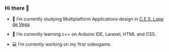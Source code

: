 ### Hi there 👋
- 🔭 I’m currently studying Multiplatform Applications design in [C.E.S. Lope de Vega](https://www.ceslopedevega.com/).

-  🌱 I’m currently learning c++ on Arduino IDE, Laravel, HTML and CSS.

- 💻 I’m currently working on my first videogame.


<!--
**alexsrk09/alexsrk09** is a ✨ _special_ ✨ repository because its `README.md` (this file) appears on your GitHub profile.

Here are some ideas to get you started:

- 🔭 I’m currently working on ...
- 🌱 I’m currently learning ...
- 👯 I’m looking to collaborate on ...
- 🤔 I’m looking for help with ...
- 💬 Ask me about ...
- 📫 How to reach me: ...
- 😄 Pronouns: ...
- ⚡ Fun fact: ...
-->
